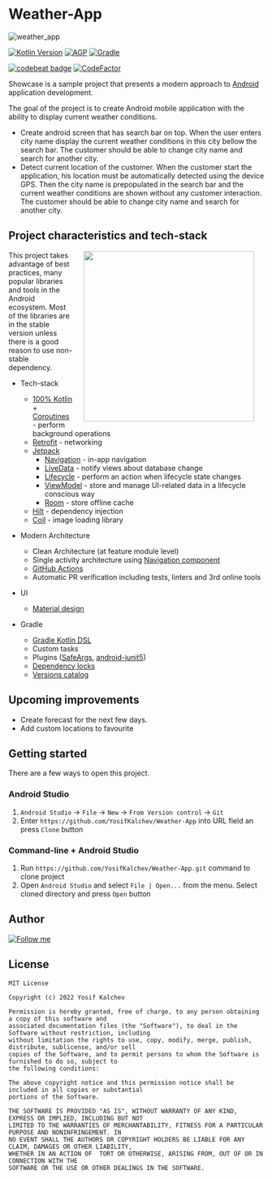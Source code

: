 # Weather-App

![weather_app](https://user-images.githubusercontent.com/65896669/174929365-20af1d08-5144-4bca-978e-7d9e76888f02.jpg)

[![Kotlin Version](https://img.shields.io/badge/Kotlin-1.5.20-blue.svg)](https://kotlinlang.org)
[![AGP](https://img.shields.io/badge/AGP-4-blue?style=flat)](https://developer.android.com/studio/releases/gradle-plugin)
[![Gradle](https://img.shields.io/badge/Gradle-7-blue?style=flat)](https://gradle.org)

[![codebeat badge](https://codebeat.co/badges/e9f1a825-b5bd-4c7a-aadc-7c8d0cf59310)](https://codebeat.co/projects/github-com-igorwojda-android-showcase-main)
[![CodeFactor](https://www.codefactor.io/repository/github/igorwojda/android-showcase/badge)](https://www.codefactor.io/repository/github/igorwojda/android-showcase)

Showcase is a sample project that presents a modern approach to [Android](https://en.wikipedia.org/wiki/Android_(operating_system)) application development.

The goal of the project is to create Android mobile application with the ability to display current weather conditions.
* Create android screen that has search bar on top. When the user enters city name display the current weather conditions in this city bellow the search bar. The customer should be able to change city name and search for another city.
* Detect current location of the customer. When the customer start the application, his location must be automatically detected using the device GPS. Then the city name is prepopulated in the search bar and the current weather conditions are shown without any customer interaction. The customer should be able to change city name and search for another city. 

## Project characteristics and tech-stack

<img src="misc/image/application_anim.gif" width="336" align="right" hspace="20">

This project takes advantage of best practices, many popular libraries and tools in the Android ecosystem. Most of the libraries are in the stable version unless there is a good reason to use non-stable dependency.

* Tech-stack
    * [100% Kotlin](https://kotlinlang.org/) + [Coroutines](https://kotlinlang.org/docs/reference/coroutines-overview.html) - perform background operations
    * [Retrofit](https://square.github.io/retrofit/) - networking
    * [Jetpack](https://developer.android.com/jetpack)
        * [Navigation](https://developer.android.com/topic/libraries/architecture/navigation/) - in-app navigation
        * [LiveData](https://developer.android.com/topic/libraries/architecture/livedata) - notify views about database change
        * [Lifecycle](https://developer.android.com/topic/libraries/architecture/lifecycle) - perform an action when lifecycle state changes
        * [ViewModel](https://developer.android.com/topic/libraries/architecture/viewmodel) - store and manage UI-related data in a lifecycle conscious way
        * [Room](https://developer.android.com/jetpack/androidx/releases/room) - store offline cache
    * [Hilt](https://dagger.dev/hilt/) - dependency injection
    * [Coil](https://github.com/coil-kt/coil) - image loading library

* Modern Architecture
    * Clean Architecture (at feature module level)
    * Single activity architecture using [Navigation component](https://developer.android.com/guide/navigation/navigation-getting-started)
  * [GitHub Actions](https://github.com/features/actions)
  * Automatic PR verification including tests, linters and 3rd online tools
* UI
    * [Material design](https://material.io/design)
* Gradle
    * [Gradle Kotlin DSL](https://docs.gradle.org/current/userguide/kotlin_dsl.html)
    * Custom tasks
    * Plugins ([SafeArgs](https://developer.android.com/guide/navigation/navigation-pass-data#Safe-args),
    [android-junit5](https://github.com/mannodermaus/android-junit5))
    * [Dependency locks](https://docs.gradle.org/current/userguide/dependency_locking.html)
    * [Versions catalog](https://docs.gradle.org/7.0-milestone-1/userguide/platforms.html)

## Upcoming improvements

* Create forecast for the next few days.
* Add custom locations to favourite

## Getting started

There are a few ways to open this project.

### Android Studio

1. `Android Studio` -> `File` -> `New` -> `From Version control` -> `Git`
2. Enter `https://github.com/YosifKalchev/Weather-App` into URL field an press `Clone` button

### Command-line + Android Studio

1. Run `https://github.com/YosifKalchev/Weather-App.git` command to clone project
2. Open `Android Studio` and select `File | Open...` from the menu. Select cloned directory and press `Open` button

## Author

[![Follow me](https://img.shields.io/twitter/follow/YosifKalchev?style=social)](https://twitter.com/yosifkalchev)

## License
```
MIT License

Copyright (c) 2022 Yosif Kalchev

Permission is hereby granted, free of charge, to any person obtaining a copy of this software and
associated documentation files (the "Software"), to deal in the Software without restriction, including
without limitation the rights to use, copy, modify, merge, publish, distribute, sublicense, and/or sell
copies of the Software, and to permit persons to whom the Software is furnished to do so, subject to
the following conditions:

The above copyright notice and this permission notice shall be included in all copies or substantial
portions of the Software.

THE SOFTWARE IS PROVIDED "AS IS", WITHOUT WARRANTY OF ANY KIND, EXPRESS OR IMPLIED, INCLUDING BUT NOT
LIMITED TO THE WARRANTIES OF MERCHANTABILITY, FITNESS FOR A PARTICULAR PURPOSE AND NONINFRINGEMENT. IN
NO EVENT SHALL THE AUTHORS OR COPYRIGHT HOLDERS BE LIABLE FOR ANY CLAIM, DAMAGES OR OTHER LIABILITY,
WHETHER IN AN ACTION OF  TORT OR OTHERWISE, ARISING FROM, OUT OF OR IN CONNECTION WITH THE
SOFTWARE OR THE USE OR OTHER DEALINGS IN THE SOFTWARE.
```
